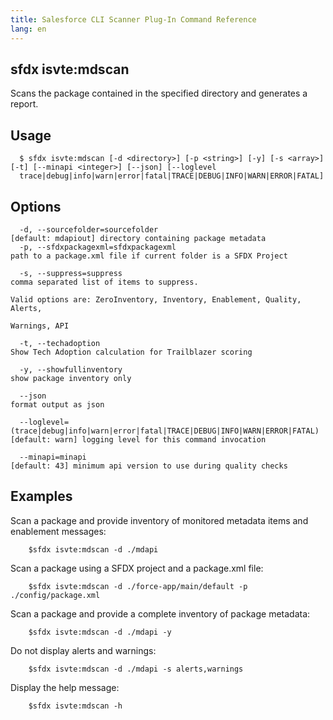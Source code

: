 ```yaml
---
title: Salesforce CLI Scanner Plug-In Command Reference
lang: en
---
```


## sfdx isvte:mdscan 
Scans the package contained in the specified directory and generates a report.


## Usage 
```
  $ sfdx isvte:mdscan [-d <directory>] [-p <string>] [-y] [-s <array>] [-t] [--minapi <integer>] [--json] [--loglevel 
  trace|debug|info|warn|error|fatal|TRACE|DEBUG|INFO|WARN|ERROR|FATAL]
```
## Options
```
  -d, --sourcefolder=sourcefolder                                                   [default: mdapiout] directory containing package metadata
  -p, --sfdxpackagexml=sfdxpackagexml                                               path to a package.xml file if current folder is a SFDX Project

  -s, --suppress=suppress                                                           comma separated list of items to suppress.
                                                                                    Valid options are: ZeroInventory, Inventory, Enablement, Quality, Alerts, 
                                                                                    Warnings, API

  -t, --techadoption                                                                Show Tech Adoption calculation for Trailblazer scoring

  -y, --showfullinventory                                                           show package inventory only

  --json                                                                            format output as json

  --loglevel=(trace|debug|info|warn|error|fatal|TRACE|DEBUG|INFO|WARN|ERROR|FATAL)  [default: warn] logging level for this command invocation

  --minapi=minapi                                                                   [default: 43] minimum api version to use during quality checks

```

## Examples

  Scan a package and provide inventory of monitored metadata items and enablement messages:
```
  	$sfdx isvte:mdscan -d ./mdapi
```

  Scan a package using a SFDX project and a package.xml file:
```
  	$sfdx isvte:mdscan -d ./force-app/main/default -p ./config/package.xml
```

  Scan a package and provide a complete inventory of package metadata:
```  
  	$sfdx isvte:mdscan -d ./mdapi -y
```

  Do not display alerts and warnings:
```
  	$sfdx isvte:mdscan -d ./mdapi -s alerts,warnings
```

  Display the help message:
```
  	$sfdx isvte:mdscan -h
```

